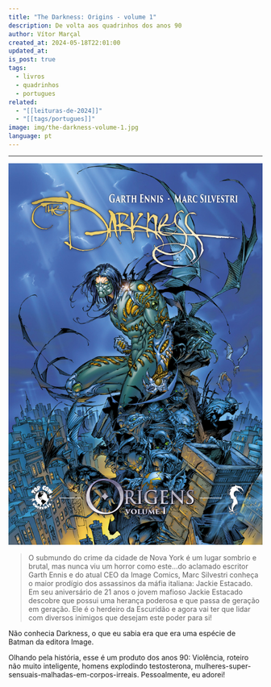 ```yaml
---
title: "The Darkness: Origins - volume 1"
description: De volta aos quadrinhos dos anos 90
author: Vítor Marçal
created_at: 2024-05-18T22:01:00
updated_at: 
is_post: true
tags:
  - livros
  - quadrinhos
  - portugues
related:
  - "[[leituras-de-2024]]"
  - "[[tags/portugues]]"
image: img/the-darkness-volume-1.jpg
language: pt
---
```

----

![the-darkness-volume-1](img/the-darkness-volume-1.jpg)

> O submundo do crime da cidade de Nova York é um lugar sombrio e brutal, mas nunca viu um horror como este…do aclamado escritor Garth Ennis e do atual CEO da Image Comics, Marc Silvestri conheça o maior prodígio dos assassinos da máfia italiana: Jackie Estacado.
   Em seu aniversário de 21 anos o jovem mafioso Jackie Estacado descobre que possui uma herança poderosa e que passa de geração em geração. Ele é o herdeiro da Escuridão e agora vai ter que lidar com diversos inimigos que desejam este poder para si!

Não conhecia Darkness, o que eu sabia era que era uma espécie de Batman da editora Image. 

Olhando pela história, esse é um produto dos anos 90: Violência, roteiro não muito inteligente, homens explodindo testosterona, mulheres-super-sensuais-malhadas-em-corpos-irreais. Pessoalmente, eu adorei! 